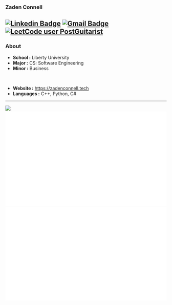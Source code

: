 ### Zaden Connell 
[![Linkedin Badge](https://img.shields.io/badge/-Zaden%20Connell-blue?style=for-the-badge&logo=Linkedin&logoColor=white&link=https://www.linkedin.com/in/zaden-connell//)](https://www.linkedin.com/in/zaden-connell/) [![Gmail Badge](https://img.shields.io/badge/-zaden.connell@gmail.com-c14438?style=for-the-badge&logo=Gmail&logoColor=white&link=mailto:zaden.connell@gmail.com)](mailto:zaden.connell@gmail.com) [![LeetCode user PostGuitarist](https://img.shields.io/badge/dynamic/json?style=for-the-badge&labelColor=black&color=%23ffa116&label=Solved&query=solvedOverTotal&url=https%3A%2F%2Fleetcode-badge.vercel.app%2Fapi%2Fusers%2FPostGuitarist&logo=leetcode&logoColor=yellow)](https://leetcode.com/PostGuitarist/)
---------------------------------------------------------------------------------------------------------------------------------------------------------------------------------
### About

-  **School :** Liberty University
-  **Major :** CS: Software Engineering
-  **Minor :** Business
<br />

-  **Website :** https://zadenconnell.tech
-  **Languages :** C++, Python, C#

---------------------------------------------------------------------------------------------------------------------------------------------------------------------------------

![](https://activity-graph.herokuapp.com/graph?username=postguitarist&theme=redical)
![](https://github.com/postguitarist/postguitarist/blob/master/generated/overview.svg#gh-dark-mode-only)
![](https://github.com/postguitarist/postguitarist/blob/master/generated/languages.svg#gh-dark-mode-only)

<!-- --------------------------------------------------------------------------------------------------------------------------------------------------------------------------------- -->
